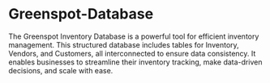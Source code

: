 # Greenspot-Database
The Greenspot Inventory Database is a powerful tool for efficient inventory management. This structured database includes tables for Inventory, Vendors, and Customers, all interconnected to ensure data consistency. It enables businesses to streamline their inventory tracking, make data-driven decisions, and scale with ease.
